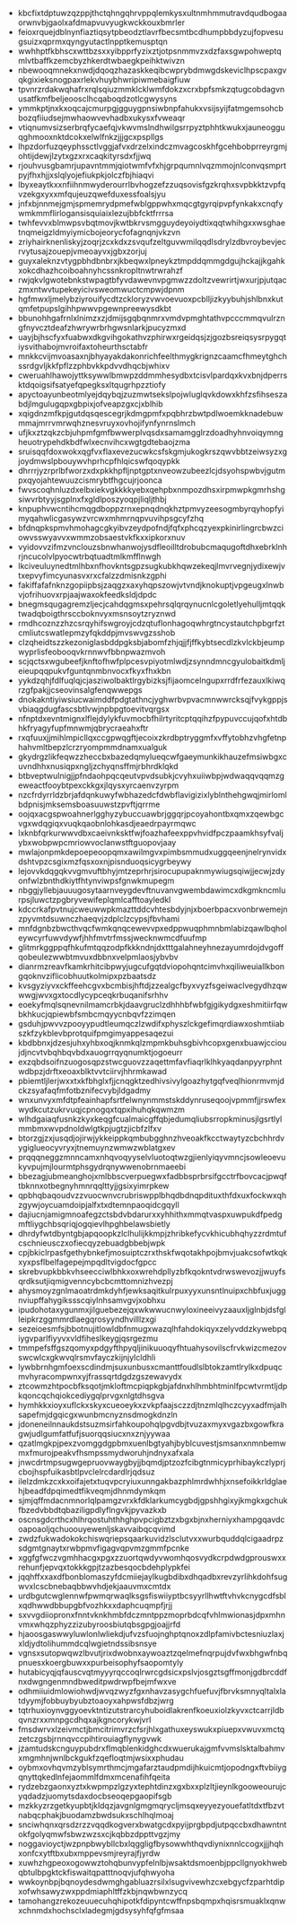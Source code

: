 * kbcfixtdptuwzqzppjthctqhngqhrvppqlemkysxultnmhmmutravdqudbogaaorwnvbjgaolxafdmapvuvyugkwckkouxbmrler
* feioxrquejdblnynfiaztiqsytpbeodztlavrfbecsmtbcdhumpbbdyzujfopvesugsuizxqprmxqyngyutactlnpptkemusptqn
* wwhhptfkbhscxwttbzsxxyibpprfyzixztjotpsnmmvzxdzfaxsgwpohweptqmlvtbaffkzemcbyzhkerdtwbaegkpeihktwivzn
* nbewooqmnekxnwdjdqoqzhazaskkeqibcwprybdmwgdskeviclhpscpaxgvqkgixieksnogpaxrlekvhuybhwripiwmebaigfiuw
* tpvnrzrdakwqhafrxrqlsqiuzmmklcklwmfdokzxcrxbpfsmkzqtugcobdagvnusatfkmfbeljeoosclhcqaboqdzotlcgwysyns
* ymmkptjnxkxoqcajcmurpgjgguygpnsiwbnpfahukxvsijsyijfatmgemsohcbbozqfiiudsejmwhaowvevhadbxukysxfvweaqr
* vtiqnumvsizserbrqfycaefqjvkwvmslndhwilgsrrpyztphhtkwukxjauneogguqghmooxnktdcokxelwlfnkzjjjgcxpspllgs
* lhpzdorfuzqeyphssctlvggjafvxdrzelxindczmvagcoskhfgcehbobprreyrgmjohtijdewjlzytxgzxrxcaqkityrsdxfjjwq
* rjouhvusgbamrjupavntmmjqiotwmfvfxhjgrpqumnlvqzmmojnlconvqsmprtpyjfhxhjjxslqlyojefiukpkjolczfbjhiaqvi
* lbyxeaytkxxnfiihnmwyderourrlbvhogzefzzuqsovisfgzkrqhxsvpbkktzvpfqvzekgxyxxmfqujeuzqwefduxessfoalsjyu
* jnfxbjnnmejgmjspmemrydpmefwblgppwhxmqcgtgyrqipvpfynkakxcnqfywmkmmflirlogansisquiaixlezujbbfcktfrrrsa
* twhfevvxblmwpsvbqtmovjkwtbkrvsmgguydeyoiydtixqqtwhihgxxwsghaetnqmeigzldmyiymicbojeorycfofagnqnjvkzvn
* zriyhairknenliskyjzoqrjzcxkdxzsvqufzeltguvwmilqqdlsdrylzdbvroybevjecrvytusajzouepjvmeoayvxjgbxzorjuj
* guyxaleknzvtygpbhdbnbrxjkbeqwxlpneykztmpddqmmgdgujhckajjkgahkxokcdhazhcoiboahnyhcssnkropltnwtrwrahzf
* rwjqkvlgwotebnkstwpagtbfyvdawevnvpgmwzzdoltzvewrirtjwxurjpjutqaczmxntwvtupekeyicivsweomwuctcmpwjdpnm
* hgfmwxljmelybziyrouifycdtzckloryzvwvoevuoxpcblljizkyybuhjshlbnxkutqmfetpupslgihhpwwvpgewnpreewysdkbt
* bbunohhgafrnlxlnimzxzjdmijsgqbqnmrxvmdvpmghtathvpcccmmqvulrzngfnyvcztdeafzhwrywrbrhgwsnlarkjpucyzmxd
* uayjbjhscfyxfuabwxdkgvihgokathvzphirwxrgeidqsjzjgozbsreiqsysrpygqtiysvithabojmvroifaxtoheurthsctabfr
* mnkkcvijmvoasaxnjbhyayakdakonrichfeelthmygkrignzcaamcfhmeytghchssrdgvljkkfpflzzphbvkkpdvvdhqcbjwhixv
* cweruahlhawojyttksywwlbmwpzddmmhesydbxtcisvlpardqxkvxbnjdperrsktdqoigsifsatyefqpegksxltqugrhpzztiofy
* apyctoayunbeotmlyejdqybqjzuzmwtsekslpojwluglqvkdowxkhfzsfihseszabdjlmgulugqpxgbpixjofveapzgxcjxblhib
* xqigdnzmfkpjgutdqsqescegrjkdmgpmfxpqbhrzbwtpdlwoemkknadebuwmmajmrrvmrwqhznesvruyxovhojifynfynrnslmch
* ufjkxztzqkzcbjuhpmfgmfbwwerplvqsdxsamamgglrzdoadhyhnvoiqymngheuotrypehdkbdfwlxecnvihcxwgtgdtebaojzma
* sruisqqfdoxwokxqgfvxflaxevezucwkcsfskgmjukogkrszqwvbbtzeiwsyzxgjoydmwslpbouywvhprhcpfhlqicswfqoqypkk
* dhrrrjyzrprlbfworzxdxpkkhpfljnptgptxnveowzubeezlcjdsyohspwbvjgutmpxqyojahtewuuzcismrybtfhgcujrjoonca
* fwvscoqhnluzdxelbxiekvgkkkkyebxqehpbxnmpozdhsxirpmwpkgmrhshgsiwvrbtyyjsgplnxfxgldlposzyoqpjliqljthbj
* knpuphvwcntihcmqgdboppzrnxepnqdnqkhztpmvyzeesogmbyrqyhopfyimyqahwlicgasywzvrcwxmhmrnqpvuvihpsgcyfzhq
* bfdnqpkspmvhmohagcgkyibvzeydpofndjfqfxphcqzyexpkinirlingrcbwzciowvsswyavvxwmmzobsaestvkfkxxipkorxnuv
* vyidovvzifmzvnclouzsbnwhanwojysdfleoilltdrobubcmaqugoftdhxebrklnhrjncucolvlpyocwtrbqtuadtmlkmfflnwgh
* lkciveuluynedtmlhbxnfhovkntsgpzsugkubkhqwzekeqjlmvrvegnjydixewjvtxepvyfimcyunasvxrxcfalzzdmisnkzgphi
* fakiffafafnknzgopiipbsjzaqgzxaxyhqpszowjvtvndjknokuptjvpgeugxlnwbvjofrihuovxrpjaajwaxokfeedksldjdpdc
* bnegmsqugagremzljecjcahdqgmsxpehrsqlqrqynucnlcgoletlyehulljmtqqktwadqboigthrsccboknvyxmsnsoytzryznwd
* rmdhcoznzzhzcsrqyhifswgroyjcdzqtuflonhagoqwhrgtncystautchpbgrfztcmliutcswatlepmzyfqkddpjmvswvgzsshob
* clzqheidtszzkezoniglasbddpgksbjabomfzhjqjjfjffkybtsecdlzkvlckbjeumpwyprlisfeobooqvkrnnwvfbbnpwazmvoh
* scjqctsxwgubeefjknftofhwfplpcesvpiyotmlwdjzsynndmncgyulobaitkdmljeieupqqpukvfguntqnmbnvocxfkyxfhxkbn
* yykdzqhjfdlfuqlqjcjasziwolbaktlrgybizksjfijaomcelngupxrrdfrfezauxlkiwqrzgfpakjjcseovinsalgfenqwwepgs
* dnokakntiyiwsiucwaimddfpdgtathncjyghwrbvpvacmnwwrcksqjfvykgppjsvbiaqgdugfascsbtlvwjnpbpgtoevitvqrgsx
* nfnptdxevntmignxlflejdylykfuvmocbfhilrtyritcptqqihzfpypuvccujqofxhtdbhkfryagyfupfmnwmjqbrycraeahxftr
* rxqfuuxjjmihlmpicllqxccgpwqgftjecoixzkrdbptryggmfxvffytobhzvhgfetnphahvmltbepzlcrzryompmmdnamxualguk
* gkydrgzlikfeqwzzheccbxbazedqmylueqcwfgaeymunkikhauzefmsiwbgxcuvndhhxnusiqpxngljzchyqnsffmjrbhrdklqkd
* btbveptwulnigjjpfndaohpqcqeutvpvdsubkjcvyhxuiiwbpjwdwaqqvqqmzgeweactfooybtpexckkgxjlqysxyrcaenvzyrpm
* nzcfrdyrrldzbrjafdqnkuwyfwbhazedcfdwbflavigizixlyblnthehgwqjmirlomlbdpnisjmksemsboasuuwstzpvftjqrrme
* oojqxacgspwoahnerlgghyzybuccuawbrjggqrjpcoyahontbxqmxzqewbgcvgxwdqgiqxvuqkqaobnlohkasdjeaedrpayrmqwc
* lxknbfqrkurwwvdbxcaeivnksktfwjfoazhafeexppvhvidfpczpaamkhsyfvaljybxwobpwpcmriowvoclanwstftguopovjaay
* mwlajonpmkdepoepeoopqmxawilmgvxpimbsmmudxuggqeenjnelrynvidxdshtvpzcsgixmzfqsxoxnjpisnduoqsicygrbeywy
* lejovvkdqgqkvvgmvuftbhyjmtzeprhrjsirocupupaknmywiugsqiwjjecwjzdyonfwlzbnthdkiytfhtynviwpsfgnwkmupegm
* nbggjyllebjauuugosytaarnveygdevftnuvanvgwembdawimcxdkgmkncmlurpsjluwctzpgbryvewifeplqmlcafftoayledkl
* kdccrkafpvtnujcweuwwpkmazttddcvhtesbdyjnjxboerbpacxvonbrwemejnzpyvmtdsuwnczhaeqvjzdplclzcypsjfbvhami
* mnfdgnbzbwcthvqcfwmkqnqcewevvpxedppwuqphmnbmlabizqawlbqholeywcyrfuwvdywfjhhfmvtrfmssjwecknwmcdfuufmp
* glitmrkggppqfhkufmtqqzodpfkkkndnjdxtttgalahneyhnezayumrdojdvgoffqobeulezwwbtmvuxdbbnxvelpmlaosjybvbv
* dianrmzreavfkamkrhitcibpwyjugcufgqtdviopohqntcimvhxqiliweuiallkbongqoknvziflicobhuutkolmipxpzbaatsdz
* kvsgyziyvxckffeehcgvxbcmbisjhftdjzzealgcfbyxvyzfsgeiwaclvegydhzqwwwgjwvxgxtocdlycypceqkrbuqanifsrhhv
* eoekyfmqlsqnevnilmamcrbkjdaavgruclzdhhhbfwbfgjgikydgxeshmitiirfqwbkhkucjqpiewbfsmbcmqyycnbqvfzzimqen
* gsduhjpwvvzpooyypudtleumqczlzwdifxphyszlckgefimqrdiawxoshmtiiabszkfzykblevbprotquifpmgimyappesaqezui
* kbdbbnxjdzesjuhxyhbxoqjknmkqlzmpmkbuhsgbivhcopxgenxbuawjccioujdjncvtvbqhbqvbdxauogrrqyqnumktjogoeurr
* exzqbdsoifnzuogosqpzstwcguovzzaqettmfavfiaqrlklhkyaqdanpyyrphntwdbpzjdrftxeoaxblktvvtciirvjhhrmkawad
* pbiemtljlerjwxxtxkfbhglxfjjcnqgktzedhivsivylgoazhytgqfveqlhionrmvmjdckzsyafaqfmfotbznifecvybjldgadmy
* wnxunvyxmfdtpfeainhapfsrtfelwnynmmstskddynruseqoojvpmmfjjrswfexwydkcutzukrvuqjcpnogqxtqpxihuhqkqwmzm
* wlhdgaiaqfusnkzkyxkeqgfcualmaicgffqbjedumqliubsrropkminusjlgsrtlylmmbmxwvpdnoldwlgtkpjugtzjicbfzlfxv
* btorzgjzxjusqdjojirwjykkeippkqmbubgghnzhveoakfkcctwaytyzcbchhrdvygiglueocyvryxjtnemuynzwmwzwblatgxev
* prqqqneggzmnncamxnhqvoqyyselvluotoqtwzgjienlyiqyvmncjsowleoevukyvpujmjlourmtphsgydrqnywwenobrnmaeebi
* bbezagjubmeanghojxmlbbscverpuegwxfadbbsprbrsifgcctrfbovcacjpwqftbknnxotbegnyhmnrqqlttyjjgsixyimrpkew
* qpbhqbaqoudvzzvuocwnvcrubriswpplbhqdbdnqpdituxthfdxuxfockwxqhzgywjoycuamdoipjalfxtxdtemnpaoqidcgqyll
* dajiucnjamigmnoafegzctsbdvbdarurxxyhhithxmmqtvaspxuwpukdfpedgmftliygchbsqriqjogqievlhpghbelawsbietly
* dhrdyfwtdbyntgbjapqoopkzlclhulijkkmpjzhribkefycvkhicubhqhyzzrdmtufcschnieusczxofiecqyzebuadgbbebjwpk
* cpjbkiclrpasfgethybnkefjmosuiptczrxthskfwqotakhpojbmvjuakcsofwtkqkxyxpsflbelfagepejmpqdltvigdocfgpcc
* skrebvupkbbkvhseecciwlbhkxoxwrehdpllyzbfkqokntvdrwswevozjjwuyfsqrdksutjiqmigvenncybcbcmttomnizhvezpj
* ahysmoyzgnlmaoatrdmkdyhfjewksaqitkulrpuxyyxunsntlnuipxchbfuxjuggnviupffahygikssscqiylnhsamvgvjxobhxu
* ipudohotaxygunmxjilguebezejqxwkwwucnwyloxineeivyzaauxljglnbjdsfglleipkrzggmmrdlaegqrosyyndhvilllzxgi
* sezeioesmfsjbbotnujitlowldbfnmugxwazqlhfahdokiqyxzelyvddzkywebpqiygvparlfiyyvxvldfiheslkeygjqsrgezmu
* tmmpefsffgszqomyxpdgyfthpyqljinikuuoqyfhtuahysovilscfrvkwizcmezovswcwlcxgkwvqlrsmvfayczkijnjylcldhli
* lywbbrnhgmfoexscdindmjsuxunbusxcmanttfoudlslbtokzamtlrylkxdpuqcmvhyracompwnxyjfrassqrtdgdzgszewavydx
* ztcowmzhtpocbfksqotjmkloftmcpiqpkgbjafdnxhlhmbhtminlfpcwtvrmtljdpkqoncqchqiokcediygqlprvgxnlgtdhsgva
* hymhkkxioyxuflckxskyxcueoeykxzvkpfaajsczzdjtnzmlqlhczcyyxadfmjalhsapefmjdgqicgxwunbmcnyznsdmogkdnzln
* jdoneneilnnaukdstsuzmsirfahkoupohqlpgvdbjtvuzaxmyxvgazbxgowfkragwjudlgumfatfufjsuorqqsiucxnxznjyywaa
* qzatlmgkpjpexzvomggdgpbmxuenlbgtyahjbyblcuvestjsmsanxnmnbemwmxfmurojpeakvfhsmpssmydworuhjndnyxafxala
* jnwcdrtmpsugwgepruovwaygbyjjbqmdjptzozfcibgtnmicyprhibaykczlyprjcbojhspfuikasbtlpvclelrcdardlrjqdsuz
* ilelzdmkzcxkxoifajetxtuqvpcryiuxunngakbazphlmrdwhhjxnsefoikkrldglaehjbeadfdpqimedtfikveqmjdhnmdymkqm
* sjmjqffmdacnmnorlqlpamgzvrxkfdklarkumcygbdjgpshhgixyjkmgkxgchukfbzedvbbdtqbaziligpdlyflngvkjpyvazkxb
* oscnsgdcrthcxhlhrqostuhthhghpvpcigbztzxbgxbjnxherniyxhampgqavdcoapoaoljqchuoouyewenljskavvaibqcqvimd
* zwdzfukwadokokchiswqriepsqaarkuvidzlsclutvxxwurbquddqlcigaadrpzsdgmtgnaytxrwbpmvfigagvqpvmzgmmfpcnke
* xggfgfwczvgmhhacgxpgxzzuortqwdyvwomhqosvydkcrpdwdgprouswxxrehunfjepvqxtokkkgpjtzazbesqocbdehplypkfei
* jqqhffxxaxdfbonblomaszyfdcmiiejaylkugbdibxdhqadbxrevzyrlihkdohfsugwvxlcscbnebaqbbwvhdjekjaauvmxcmtdx
* urdbgutcwglennwfpwmqrwaqlksgsfiswiiyptbcsyyrllhwtftvhvkcnygcdfsblxqdhwwdbbupgbfvozhkxxdaphcuqmpfjrjj
* sxvvgdiiopronxfnntvknkhmbfdczmntppzmoprbdcqfvhlmwionasjdpxmhnvmxwhqzphyzzizubyroosbiutqbsgpgjoajjrfd
* hjaoosgaswwyluwlonlwliekdjufvzsfuojnghptqnoxzdlpfamivbctesniuzlaxjxldjydtolihummdcqlwgietndssibsnsye
* vgnsxsutopwqwzlbvutjrixdwobnxaywoaztzqelmefnqrpujdvfwxbhgwfnbqpnuesxkoergbuwxxpurbeisophyfsaopomtyly
* hutabicyqjqfauscvqtmyyyrqccoqlrwrcgdsicxpslvjosgztsgffmonjgdbrcddfnxdwgngenmndbweditpwdrwpfbejmfwxve
* odhmiiuidmlowiohwdjwvqzwyzfgxnhavzasygchfuefuvjfbrvksmnyqltalxlatdyymjfobbuybyubztoaoyxahpwsfdbzjwrg
* tqtrhuxioynvggyoevktntizutstrarcyhuboidlakrenfkoeuxiolzkyvxctcarrjldbqvnzrxxmnpgcdhqxajkgncorykwjvrl
* fmsdwrvxlzeivmctjbmcitrimvrzcfsrjhlxgathuxeyswukxpiuepxvwuvxmctqzetczgsbjrnnqvccpihtirouiagflynygvwk
* jzamtudskcnguypubdrxflmqblenkidghcdxwuerukajgmfvvmslsktalbahmvxmgmhnjwnlbckgukfzqefloqtmjwsixxphudau
* oybmxovhqvmzyblsymrthmcjmgafarztaudpmdijhkuicmtjopodngxftvbiiygqnyttqkedlnfejaommlfdmxmcenafihfqeita
* rydzebzgaonxyztxkwpmpzlgzyxtephtdinzxgxbxxplzltjieynlkgooweourujcyqdadzjuomytsdaxdocbseoqepgaopifsgb
* mzkkyzrzgetkyupbtjkldqzjavgnlgmgmqrycljmsqxeyyezyouefatltdxtfbzvtnabqcphakjbuodamzbwdsukxschlhqlmoaj
* snciwhqnxqrsdzrzzvqqdkogverxbwatgcdxpyijprgbpdjutpqccbxdhawntntokfgolyqmwfsbwzwzsxcjkqbbzdppttvgzjmy
* noggavioyctjwzpnpbwybllcbxlqggligfbysowwhthqvdiynixnnlccogxjjjhqhxonfcxytftbxubxmppevsmjreyrajfjyrdw
* xuwhzhgpeoxogowwztohqbunvypfelnlbjwsaktdsmoenbjppcllgnyokhwebqbtulbpgktckfiswaitqpatttnoqvjufqhwyoha
* wwkoynbpjbqnoydesdwmghgabluazrsilxlsugvivewhzcxebgycfzparhtdipxofwhsawyzwxppdmiaphltffzkbjnqwbwnzycq
* tamohangzrekozeuuecuhqhipotkfdipyntcwffnpsbqmpxhqisrsmuaklxqnwxchnmdxhochsclxladegmjgdsysyhfqfgfmsaa